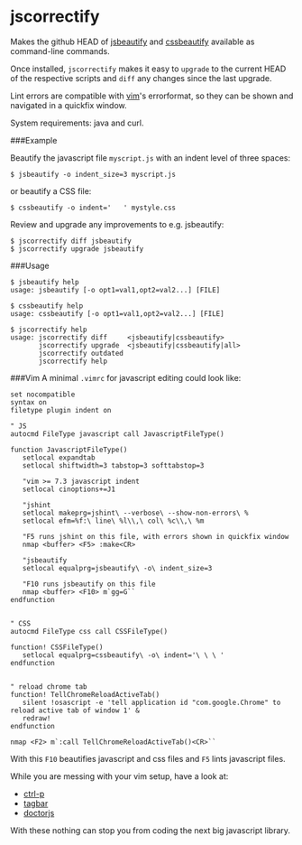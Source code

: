 # jscorrectify

Makes the github HEAD of [jsbeautify](http://github.com/einars/js-beautify) and [cssbeautify](https://github.com/senchalabs/cssbeautify) available as command-line commands.

Once installed, `jscorrectify` makes it easy to `upgrade` to the current HEAD of the respective scripts and `diff` any changes since the last upgrade.

Lint errors are compatible with [vim](http://www.vim.org)'s errorformat, so they can be shown and navigated in a quickfix window.


System requirements: java and curl.

###Example

Beautify the javascript file `myscript.js` with an indent level of three spaces:

    $ jsbeautify -o indent_size=3 myscript.js

or beautify a CSS file:

    $ cssbeautify -o indent='   ' mystyle.css


Review and upgrade any improvements to e.g. jsbeautify:

    $ jscorrectify diff jsbeautify
    $ jscorrectify upgrade jsbeautify
    

###Usage

    $ jsbeautify help
    usage: jsbeautify [-o opt1=val1,opt2=val2...] [FILE]

    $ cssbeautify help
    usage: cssbeautify [-o opt1=val1,opt2=val2...] [FILE]
 
    $ jscorrectify help
    usage: jscorrectify diff     <jsbeautify|cssbeautify>
           jscorrectify upgrade  <jsbeautify|cssbeautify|all>
           jscorrectify outdated
           jscorrectify help

###Vim
A minimal `.vimrc` for javascript editing could look like:

    set nocompatible
    syntax on
    filetype plugin indent on

    " JS
    autocmd FileType javascript call JavascriptFileType()

    function JavascriptFileType()
       setlocal expandtab
       setlocal shiftwidth=3 tabstop=3 softtabstop=3

       "vim >= 7.3 javascript indent
       setlocal cinoptions+=J1

       "jshint
       setlocal makeprg=jshint\ --verbose\ --show-non-errors\ %
       setlocal efm=%f:\ line\ %l\\,\ col\ %c\\,\ %m

       "F5 runs jshint on this file, with errors shown in quickfix window
       nmap <buffer> <F5> :make<CR>

       "jsbeautify
       setlocal equalprg=jsbeautify\ -o\ indent_size=3

       "F10 runs jsbeautify on this file
       nmap <buffer> <F10> m`gg=G``
    endfunction


    " CSS
    autocmd FileType css call CSSFileType()

    function! CSSFileType()
       setlocal equalprg=cssbeautify\ -o\ indent='\ \ \ '
    endfunction


    " reload chrome tab
    function! TellChromeReloadActiveTab()
       silent !osascript -e 'tell application id "com.google.Chrome" to reload active tab of window 1' &
       redraw!
    endfunction

    nmap <F2> m`:call TellChromeReloadActiveTab()<CR>``


With this `F10` beautifies javascript and css files and `F5` lints javascript files.

While you are messing with your vim setup, have a look at:

* [ctrl-p](https://github.com/kien/ctrlp.vim)
* [tagbar](https://github.com/majutsushi/tagbar)
* [doctorjs](https://github.com/mozilla/doctorjs)

With these nothing can stop you from coding the next big javascript library.
